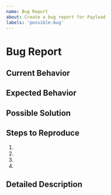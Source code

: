 ```yaml
---
name: Bug Report
about: Create a bug report for Payload
labels: 'possible-bug'
---
```


# Bug Report

<!--- Provide a general summary of the issue in the Title above -->

## Current Behavior

<!--- Tell us what happens instead of the expected behavior -->

## Expected Behavior

<!--- Tell us what you expected happen -->

## Possible Solution

<!--- Optional. If familiar with the codebase, suggest a fix/reason for the bug. -->

## Steps to Reproduce
<!--- Steps to reproduce this bug. Include any code, if relevant -->

1.
2.
3.
4.

## Detailed Description

<!--- Provide any other additional details -->
<!--- Payload version, browser, etc -->

